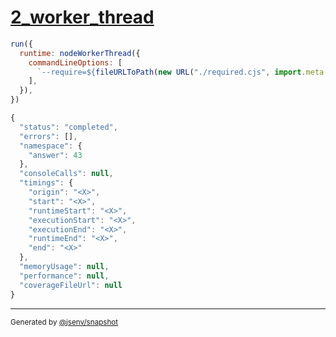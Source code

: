 # [2_worker_thread](../../importmap_node.test.mjs#L37)

```js
run({
  runtime: nodeWorkerThread({
    commandLineOptions: [
      `--require=${fileURLToPath(new URL("./required.cjs", import.meta.url))}`,
    ],
  }),
})
```

```js
{
  "status": "completed",
  "errors": [],
  "namespace": {
    "answer": 43
  },
  "consoleCalls": null,
  "timings": {
    "origin": "<X>",
    "start": "<X>",
    "runtimeStart": "<X>",
    "executionStart": "<X>",
    "executionEnd": "<X>",
    "runtimeEnd": "<X>",
    "end": "<X>"
  },
  "memoryUsage": null,
  "performance": null,
  "coverageFileUrl": null
}
```

---

<sub>
  Generated by <a href="https://github.com/jsenv/core/tree/main/packages/independent/snapshot">@jsenv/snapshot</a>
</sub>
